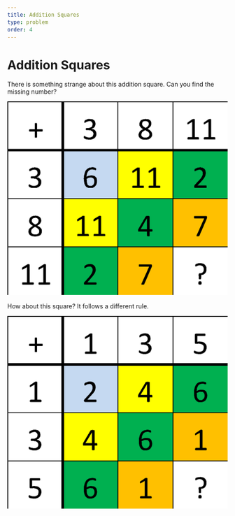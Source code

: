 ```yaml
---
title: Addition Squares
type: problem
order: 4
---
```


# Addition Squares

There is something strange about this addition square. Can you find the missing number?

![](../../images/addition-squares-1.png)

How about this square? It follows a different rule.

![](../../images/addition-squares-2.png)
